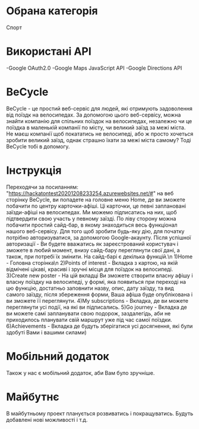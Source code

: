 # Обрана категорія
Спорт

# Використані API
-Google OAuth2.0
-Google Maps JavaScript API
-Google Directions API

# BeCycle
BeCycle - це простий веб-сервіс для людей, які отримують задоволення від поїздк на велосипедах.
За допомогою цього веб-сервісу, можна знайти компанію для спільних поїздок на велосипедах, незалежно чи це поїздка в маленькій компанії по місту, чи великий заїзд за межі міста.
Не маєш компанії щоб покататись не велосипеді, або ж просто хочеться зробити великий заїзд, однак страшно їхати за межі міста самому? Тоді BeCycle тобі в допомогу.

# Інструкція
Переходячи за посиланням: "https://hackatontest20201208233254.azurewebsites.net/#" на веб сторінку BeCycle, ви попадете на головне меню Home, де ви зможете побачити по центру карточки-афіші. Ці карточки, це певні заплановані заїзди-афіші на велосипедах. Ми можемо підписатись на них, щоб підтвердити свою участь у певному заїзді.
По ліву сторону можна побачити простий сайд-бар, в якому знаходиться весь функціонал нашого веб-сервісу.
Для того щоб зробити будь-яку дію, для початку потрібно авторизуватися, за допомогою Google-акаунту. Після успішної авторизації - Ви будете вважатись як зареєстрований користувач і зможете в любий момент, внизу сайд-бару переглянути свої дані, а також, при потребі їх змінити.
На сайд-барі є декілька функцій.\n
1)Home - Головна сторінка\n
2)Points of interest - Вкладка з картою, на якій відмічені цікаві, красиві і зручні місця для поїздок на велосипеді.
3)Create new poster - На цій вкладці Ви зможете створити власну афішу і власну поїздку на велосипеді, у формі, яка появиться при переході на цю функцію, достатньо заповнити назву, опис, дату заїзду, та вид самого заїзду, після збереження форми, Ваша афіша буде опублікована і ви зможете її переглянути.
4)My subscriptions - Вкладка, де ви можете переглянути усі події, на які ви підписались.
5)Go journey - Вкладка де ви можете самі запланувати свою подорож, заздалегідь, аби не приходилось планувати свій маршрут уже під час самої поїздки.
6)Achievements - Вкладка де будуть зберігатися усі досягнення, які були здобуті Вами і вашими силами)

# Мобільний додаток
Також у нас є мобільний додаток, аби Вам було зручніше.
# Майбутнє
В майбутньому проект планується розвиватись і покращуватись.
Будуть добавлені нові можливості і т.д.
